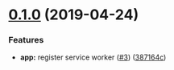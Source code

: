 # [0.1.0](https://github.com/alppix/hero-tang-tea-perth-client/compare/0.0.0...0.1.0) (2019-04-24)


### Features

* **app:** register service worker ([#3](https://github.com/alppix/hero-tang-tea-perth-client/issues/3)) ([387164c](https://github.com/alppix/hero-tang-tea-perth-client/commit/387164c))
